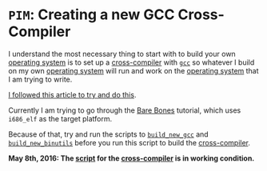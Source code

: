 `PIM`: Creating a new GCC Cross-Compiler
================

I understand the most necessary thing to start with to build your own [operating system] is to set up a [cross-compiler] with [`gcc`][gcc] so whatever I build on my own [operating system] will run and work on the [operating system] that I am trying to write. 

[I followed this article to try and do this][cross-compiler].

Currently I am trying to go through the [Bare Bones] tutorial, which uses `i686_elf` as the target platform. 

Because of that, try and run the scripts to [`build_new_gcc`](../build_new_gcc/) and [`build_new_binutils`](build_new_binutils/) before you run this script to build the [cross-compiler].

__May 8th, 2016: The [script](build_cross_compiler.sh) for the [cross-compiler] is in working condition.__

[kernel]: https://en.wikipedia.org/wiki/Kernel_%28operating_system%29
[operating system]: https://en.wikipedia.org/wiki/Operating_system
[OSDev.org]: http://osdev.org 
[StewieOS]: https://github.com/Caleb1994/StewieOS
[GCC]: https://gcc.gnu.org/
[ftp]: https://en.wikipedia.org/wiki/File_Transfer_Protocol
[binutils]: https://www.gnu.org/software/binutils/
[MPFR]: http://www.mpfr.org/
[GMP]: https://gmplib.org/
[MPC]: http://multiprecision.org/
[cross-compiler]: http://wiki.osdev.org/GCC_Cross-Compiler
[Bare Bones]: http://wiki.osdev.org/Bare_Bones